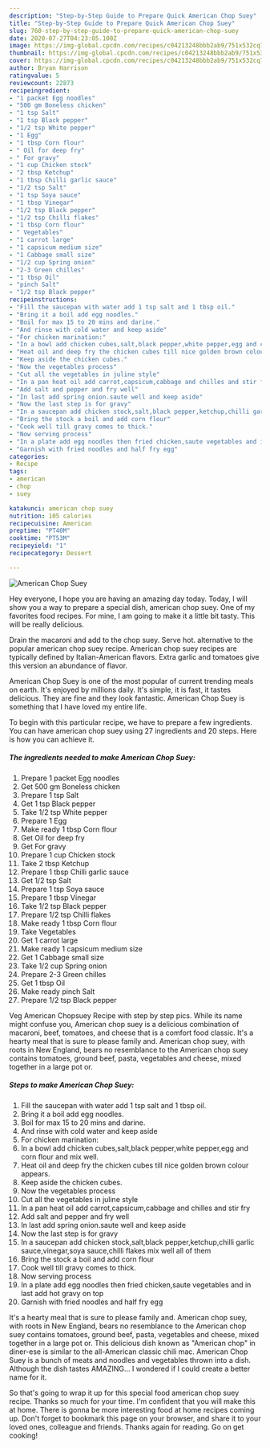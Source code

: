 ```yaml
---
description: "Step-by-Step Guide to Prepare Quick American Chop Suey"
title: "Step-by-Step Guide to Prepare Quick American Chop Suey"
slug: 760-step-by-step-guide-to-prepare-quick-american-chop-suey
date: 2020-07-27T04:23:05.100Z
image: https://img-global.cpcdn.com/recipes/c04213248bbb2ab9/751x532cq70/american-chop-suey-recipe-main-photo.jpg
thumbnail: https://img-global.cpcdn.com/recipes/c04213248bbb2ab9/751x532cq70/american-chop-suey-recipe-main-photo.jpg
cover: https://img-global.cpcdn.com/recipes/c04213248bbb2ab9/751x532cq70/american-chop-suey-recipe-main-photo.jpg
author: Bryan Harrison
ratingvalue: 5
reviewcount: 22873
recipeingredient:
- "1 packet Egg noodles"
- "500 gm Boneless chicken"
- "1 tsp Salt"
- "1 tsp Black pepper"
- "1/2 tsp White pepper"
- "1 Egg"
- "1 tbsp Corn flour"
- " Oil for deep fry"
- " For gravy"
- "1 cup Chicken stock"
- "2 tbsp Ketchup"
- "1 tbsp Chilli garlic sauce"
- "1/2 tsp Salt"
- "1 tsp Soya sauce"
- "1 tbsp Vinegar"
- "1/2 tsp Black pepper"
- "1/2 tsp Chilli flakes"
- "1 tbsp Corn flour"
- " Vegetables"
- "1 carrot large"
- "1 capsicum medium size"
- "1 Cabbage small size"
- "1/2 cup Spring onion"
- "2-3 Green chilles"
- "1 tbsp Oil"
- "pinch Salt"
- "1/2 tsp Black pepper"
recipeinstructions:
- "Fill the saucepan with water add 1 tsp salt and 1 tbsp oil."
- "Bring it a boil add egg noodles."
- "Boil for max 15 to 20 mins and darine."
- "And rinse with cold water and keep aside"
- "For chicken marination:"
- "In a bowl add chicken cubes,salt,black pepper,white pepper,egg and corn flour and mix well."
- "Heat oil and deep fry the chicken cubes till nice golden brown colour appears."
- "Keep aside the chicken cubes."
- "Now the vegetables process"
- "Cut all the vegetables in juline style"
- "In a pan heat oil add carrot,capsicum,cabbage and chilles and stir fry"
- "Add salt and pepper and fry well"
- "In last add spring onion.saute well and keep aside"
- "Now the last step is for gravy"
- "In a saucepan add chicken stock,salt,black pepper,ketchup,chilli garlic sauce,vinegar,soya sauce,chilli flakes mix well all of them"
- "Bring the stock a boil and add corn flour"
- "Cook well till gravy comes to thick."
- "Now serving process"
- "In a plate add egg noodles then fried chicken,saute vegetables and in last add hot gravy on top"
- "Garnish with fried noodles and half fry egg"
categories:
- Recipe
tags:
- american
- chop
- suey

katakunci: american chop suey 
nutrition: 105 calories
recipecuisine: American
preptime: "PT40M"
cooktime: "PT53M"
recipeyield: "1"
recipecategory: Dessert

---
```



![American Chop Suey](https://img-global.cpcdn.com/recipes/c04213248bbb2ab9/751x532cq70/american-chop-suey-recipe-main-photo.jpg)

Hey everyone, I hope you are having an amazing day today. Today, I will show you a way to prepare a special dish, american chop suey. One of my favorites food recipes. For mine, I am going to make it a little bit tasty. This will be really delicious.

Drain the macaroni and add to the chop suey. Serve hot. alternative to the popular american chop suey recipe. American chop suey recipes are typically defined by Italian-American flavors. Extra garlic and tomatoes give this version an abundance of flavor.

American Chop Suey is one of the most popular of current trending meals on earth. It's enjoyed by millions daily. It's simple, it is fast, it tastes delicious. They are fine and they look fantastic. American Chop Suey is something that I have loved my entire life.


To begin with this particular recipe, we have to prepare a few ingredients. You can have american chop suey using 27 ingredients and 20 steps. Here is how you can achieve it.

<!--inarticleads1-->

##### The ingredients needed to make American Chop Suey:

1. Prepare 1 packet Egg noodles
1. Get 500 gm Boneless chicken
1. Prepare 1 tsp Salt
1. Get 1 tsp Black pepper
1. Take 1/2 tsp White pepper
1. Prepare 1 Egg
1. Make ready 1 tbsp Corn flour
1. Get  Oil for deep fry
1. Get  For gravy
1. Prepare 1 cup Chicken stock
1. Take 2 tbsp Ketchup
1. Prepare 1 tbsp Chilli garlic sauce
1. Get 1/2 tsp Salt
1. Prepare 1 tsp Soya sauce
1. Prepare 1 tbsp Vinegar
1. Take 1/2 tsp Black pepper
1. Prepare 1/2 tsp Chilli flakes
1. Make ready 1 tbsp Corn flour
1. Take  Vegetables
1. Get 1 carrot large
1. Make ready 1 capsicum medium size
1. Get 1 Cabbage small size
1. Take 1/2 cup Spring onion
1. Prepare 2-3 Green chilles
1. Get 1 tbsp Oil
1. Make ready pinch Salt
1. Prepare 1/2 tsp Black pepper


Veg American Chopsuey Recipe with step by step pics. While its name might confuse you, American chop suey is a delicious combination of macaroni, beef, tomatoes, and cheese that is a comfort food classic. It&#39;s a hearty meal that is sure to please family and. American chop suey, with roots in New England, bears no resemblance to the American chop suey contains tomatoes, ground beef, pasta, vegetables and cheese, mixed together in a large pot or. 

<!--inarticleads2-->

##### Steps to make American Chop Suey:

1. Fill the saucepan with water add 1 tsp salt and 1 tbsp oil.
1. Bring it a boil add egg noodles.
1. Boil for max 15 to 20 mins and darine.
1. And rinse with cold water and keep aside
1. For chicken marination:
1. In a bowl add chicken cubes,salt,black pepper,white pepper,egg and corn flour and mix well.
1. Heat oil and deep fry the chicken cubes till nice golden brown colour appears.
1. Keep aside the chicken cubes.
1. Now the vegetables process
1. Cut all the vegetables in juline style
1. In a pan heat oil add carrot,capsicum,cabbage and chilles and stir fry
1. Add salt and pepper and fry well
1. In last add spring onion.saute well and keep aside
1. Now the last step is for gravy
1. In a saucepan add chicken stock,salt,black pepper,ketchup,chilli garlic sauce,vinegar,soya sauce,chilli flakes mix well all of them
1. Bring the stock a boil and add corn flour
1. Cook well till gravy comes to thick.
1. Now serving process
1. In a plate add egg noodles then fried chicken,saute vegetables and in last add hot gravy on top
1. Garnish with fried noodles and half fry egg


It&#39;s a hearty meal that is sure to please family and. American chop suey, with roots in New England, bears no resemblance to the American chop suey contains tomatoes, ground beef, pasta, vegetables and cheese, mixed together in a large pot or. This delicious dish known as &#34;American chop&#34; in diner-ese is similar to the all-American classic chili mac. American Chop Suey is a bunch of meats and noodles and vegetables thrown into a dish. Although the dish tastes AMAZING… I wondered if I could create a better name for it. 

So that's going to wrap it up for this special food american chop suey recipe. Thanks so much for your time. I'm confident that you will make this at home. There is gonna be more interesting food at home recipes coming up. Don't forget to bookmark this page on your browser, and share it to your loved ones, colleague and friends. Thanks again for reading. Go on get cooking!
